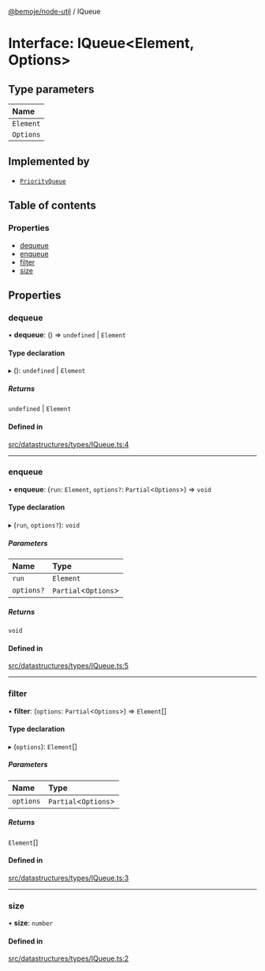 [@bemoje/node-util](/docs/index.md) / IQueue

# Interface: IQueue<Element, Options\>

## Type parameters

| Name |
| :------ |
| `Element` |
| `Options` |

## Implemented by

- [`PriorityQueue`](/docs/classes/PriorityQueue.md)

## Table of contents

### Properties

- [dequeue](/docs/interfaces/IQueue.md#dequeue)
- [enqueue](/docs/interfaces/IQueue.md#enqueue)
- [filter](/docs/interfaces/IQueue.md#filter)
- [size](/docs/interfaces/IQueue.md#size)

## Properties

### dequeue

• **dequeue**: () => `undefined` \| `Element`

#### Type declaration

▸ (): `undefined` \| `Element`

##### Returns

`undefined` \| `Element`

#### Defined in

[src/datastructures/types/IQueue.ts:4](https://github.com/bemoje/bemoje-node-util/blob/957547c/src/datastructures/types/IQueue.ts#L4)

___

### enqueue

• **enqueue**: (`run`: `Element`, `options?`: `Partial`<`Options`\>) => `void`

#### Type declaration

▸ (`run`, `options?`): `void`

##### Parameters

| Name | Type |
| :------ | :------ |
| `run` | `Element` |
| `options?` | `Partial`<`Options`\> |

##### Returns

`void`

#### Defined in

[src/datastructures/types/IQueue.ts:5](https://github.com/bemoje/bemoje-node-util/blob/957547c/src/datastructures/types/IQueue.ts#L5)

___

### filter

• **filter**: (`options`: `Partial`<`Options`\>) => `Element`[]

#### Type declaration

▸ (`options`): `Element`[]

##### Parameters

| Name | Type |
| :------ | :------ |
| `options` | `Partial`<`Options`\> |

##### Returns

`Element`[]

#### Defined in

[src/datastructures/types/IQueue.ts:3](https://github.com/bemoje/bemoje-node-util/blob/957547c/src/datastructures/types/IQueue.ts#L3)

___

### size

• **size**: `number`

#### Defined in

[src/datastructures/types/IQueue.ts:2](https://github.com/bemoje/bemoje-node-util/blob/957547c/src/datastructures/types/IQueue.ts#L2)
